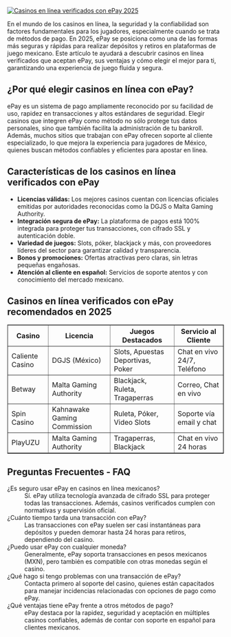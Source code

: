 [![Casinos en línea verificados con ePay 2025](https://123-caf.pages.dev/gitsignup.png)](https://vrmoo.ru/Bt82HjjY)

<div>   <p>En el mundo de los casinos en línea, la seguridad y la confiabilidad son factores fundamentales para los jugadores, especialmente cuando se trata de métodos de pago. En 2025, ePay se posiciona como una de las formas más seguras y rápidas para realizar depósitos y retiros en plataformas de juego mexicano. Este artículo te ayudará a descubrir casinos en línea verificados que aceptan ePay, sus ventajas y cómo elegir el mejor para ti, garantizando una experiencia de juego fluida y segura.</p>      <h2>¿Por qué elegir casinos en línea con ePay?</h2>   <p>ePay es un sistema de pago ampliamente reconocido por su facilidad de uso, rapidez en transacciones y altos estándares de seguridad. Elegir casinos que integren ePay como método no sólo protege tus datos personales, sino que también facilita la administración de tu bankroll. Además, muchos sitios que trabajan con ePay ofrecen soporte al cliente especializado, lo que mejora la experiencia para jugadores de México, quienes buscan métodos confiables y eficientes para apostar en línea.</p>      <h2>Características de los casinos en línea verificados con ePay</h2>   <ul>     <li><strong>Licencias válidas:</strong> Los mejores casinos cuentan con licencias oficiales emitidas por autoridades reconocidas como la DGJS o Malta Gaming Authority.</li>     <li><strong>Integración segura de ePay:</strong> La plataforma de pagos está 100% integrada para proteger tus transacciones, con cifrado SSL y autenticación doble.</li>     <li><strong>Variedad de juegos:</strong> Slots, póker, blackjack y más, con proveedores líderes del sector para garantizar calidad y transparencia.</li>     <li><strong>Bonos y promociones:</strong> Ofertas atractivas pero claras, sin letras pequeñas engañosas.</li>     <li><strong>Atención al cliente en español:</strong> Servicios de soporte atentos y con conocimiento del mercado mexicano.</li>   </ul>      <h2>Casinos en línea verificados con ePay recomendados en 2025</h2>   <table border="1" cellpadding="5" cellspacing="0">     <thead>       <tr>         <th>Casino</th>         <th>Licencia</th>         <th>Juegos Destacados</th>         <th>Servicio al Cliente</th>       </tr>     </thead>     <tbody>       <tr>         <td>Caliente Casino</td>         <td>DGJS (México)</td>         <td>Slots, Apuestas Deportivas, Poker</td>         <td>Chat en vivo 24/7, Teléfono</td>       </tr>       <tr>         <td>Betway</td>         <td>Malta Gaming Authority</td>         <td>Blackjack, Ruleta, Tragaperras</td>         <td>Correo, Chat en vivo</td>       </tr>       <tr>         <td>Spin Casino</td>         <td>Kahnawake Gaming Commission</td>         <td>Ruleta, Póker, Video Slots</td>         <td>Soporte vía email y chat</td>       </tr>       <tr>         <td>PlayUZU</td>         <td>Malta Gaming Authority</td>         <td>Tragaperras, Blackjack</td>         <td>Chat en vivo 24 horas</td>       </tr>     </tbody>   </table>      <h2>Preguntas Frecuentes - FAQ</h2>   <dl>     <dt>¿Es seguro usar ePay en casinos en línea mexicanos?</dt>     <dd>Sí. ePay utiliza tecnología avanzada de cifrado SSL para proteger todas las transacciones. Además, casinos verificados cumplen con normativas y supervisión oficial.</dd>        <dt>¿Cuánto tiempo tarda una transacción con ePay?</dt>     <dd>Las transacciones con ePay suelen ser casi instantáneas para depósitos y pueden demorar hasta 24 horas para retiros, dependiendo del casino.</dd>        <dt>¿Puedo usar ePay con cualquier moneda?</dt>     <dd>Generalmente, ePay soporta transacciones en pesos mexicanos (MXN), pero también es compatible con otras monedas según el casino.</dd>        <dt>¿Qué hago si tengo problemas con una transacción de ePay?</dt>     <dd>Contacta primero al soporte del casino, quienes están capacitados para manejar incidencias relacionadas con opciones de pago como ePay.</dd>        <dt>¿Qué ventajas tiene ePay frente a otros métodos de pago?</dt>     <dd>ePay destaca por la rapidez, seguridad y aceptación en múltiples casinos confiables, además de contar con soporte en español para clientes mexicanos.</dd>   </dl>   </div>